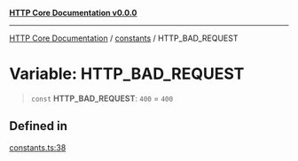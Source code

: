 [**HTTP Core Documentation v0.0.0**](../../README.md)

***

[HTTP Core Documentation](../../modules.md) / [constants](../README.md) / HTTP\_BAD\_REQUEST

# Variable: HTTP\_BAD\_REQUEST

> `const` **HTTP\_BAD\_REQUEST**: `400` = `400`

## Defined in

[constants.ts:38](https://github.com/stonemjs/http-core/blob/89981cacc9858cf786fba9df03b328b6b56a5b75/src/constants.ts#L38)
